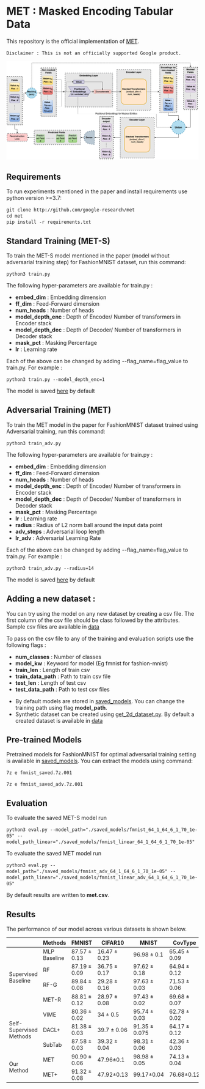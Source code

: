 # MET : Masked Encoding Tabular Data

This repository is the official implementation of [MET](https://arxiv.org/abs/2206.08564).

```
Disclaimer : This is not an officially supported Google product.
```

![Architecture](./MET.png)
## Requirements

To run experiments mentioned in the paper and install requirements use python version >=3.7:

```setup
git clone http://github.com/google-research/met
cd met
pip install -r requirements.txt
```

## Standard Training (MET-S)

To train the MET-S model mentioned in the paper (model without adversarial training step) for FashionMNIST dataset, run this command:

```train
python3 train.py
```

The following hyper-parameters are available for train.py :
+ **embed_dim** : Embedding dimension
+ **ff_dim** : Feed-Forward dimension
+ **num_heads** : Number of heads
+ **model_depth_enc** : Depth of Encoder/ Number of transformers in Encoder stack
+ **model_depth_dec** : Depth of Decoder/ Number of transformers in Decoder stack
+ **mask_pct** : Masking Percentage
+ **lr** : Learning rate

Each of the above can be changed by adding --flag_name=flag_value to train.py. For example :
```
python3 train.py --model_depth_enc=1
```

The model is saved [here](./saved_models/) by default

## Adversarial Training (MET)

To train the MET model in the paper for FashionMNIST dataset trained using Adversarial training, run this command:
```train
python3 train_adv.py
```

The following hyper-parameters are available for train.py :
+ **embed_dim** : Embedding dimension
+ **ff_dim** : Feed-Forward dimension
+ **num_heads** : Number of heads
+ **model_depth_enc** : Depth of Encoder/ Number of transformers in Encoder stack
+ **model_depth_dec** : Depth of Decoder/ Number of transformers in Decoder stack
+ **mask_pct** : Masking Percentage
+ **lr** : Learning rate
+ **radius** : Radius of L2 norm ball around the input data point
+ **adv_steps** : Adversarial loop length
+ **lr_adv** : Adversarial Learning Rate

Each of the above can be changed by adding --flag_name=flag_value to train.py. For example :
```
python3 train_adv.py --radius=14
```

The model is saved [here](./saved_models/) by default

## Adding a new dataset :

You can try using the model on any new dataset by creating a csv file. The first column of the csv file should be class followed by the attributes. Sample csv files are available in [data](./data/)

To pass on the csv file to any of the training and evaluation scripts use the following flags :
+ **num_classes** : Number of classes
+ **model_kw** : Keyword for model (Eg fmnist for fashion-mnist)
+ **train_len** : Length of train csv
+ **train_data_path** : Path to train csv file
+ **test_len** : Length of test csv
+ **test_data_path** : Path to test csv files

- By default models are stored in [saved_models](./saved_models/). You can change the training path using flag **model_path**.
- Synthetic dataset can be created using [get_2d_dataset.py](./data/get_2d_data.py). By default a created dataset is available in [data](./data/2d_train.csv)

## Pre-trained Models

Pretrained models for FashionMNIST for optimal adversarial training setting is available in [saved_models](./saved_models/). You can extract the models using command:
```7z
7z e fmnist_saved.7z.001
```
```
7z e fmnist_saved_adv.7z.001
```

## Evaluation

To evaluate the saved MET-S model run
```eval
python3 eval.py --model_path="./saved_models/fmnist_64_1_64_6_1_70_1e-05" --model_path_linear="./saved_models/fmnist_linear_64_1_64_6_1_70_1e-05"
```

To evaluate the saved MET model run
```
python3 eval.py --model_path="./saved_models/fmnist_adv_64_1_64_6_1_70_1e-05" --model_path_linear="./saved_models/fmnist_linear_adv_64_1_64_6_1_70_1e-05"
```

By default results are written to **met.csv**.

## Results

The performance of our model across various datasets is shown below.

<table>
<thead>
  <tr>
    <th></th>
    <th>Methods</th>
    <th>FMNIST</th>
    <th>CIFAR10</th>
    <th>MNIST</th>
    <th>CovType</th>
    <th>Income</th>
  </tr>
</thead>
<tbody>
  <tr>
    <td rowspan="4">Supervised Baseline</td>
    <td>MLP Baseline</td>
    <td>87.57 &pm; 0.13</td>
    <td>16.47 &pm; 0.23</td>
    <td>96.98 &pm; 0.1</td>
    <td>65.45 &pm; 0.09</td>
    <td>84.35 &pm; 0.11</td>
  </tr>
  <tr>
    <td>RF</td>
    <td>87.19 &pm; 0.09</td>
    <td>36.75 &pm; 0.17</td>
    <td>97.62 &pm; 0.18</td>
    <td>64.94 &pm; 0.12</td>
    <td>84.6 &pm; 0.2</td>
  </tr>
  <tr>
    <td>RF-G</td>
    <td>89.84 &pm; 0.08</td>
    <td>29.28 &pm; 0.16</td>
    <td>97.63 &pm; 0.03</td>
    <td>71.53 &pm; 0.06</td>
    <td>85.57 &pm; 0.13</td>
  </tr>
  <tr>
    <td>MET-R</td>
    <td>88.81 &pm; 0.12</td>
    <td>28.97 &pm; 0.08</td>
    <td>97.43 &pm; 0.02</td>
    <td>69.68 &pm; 0.07</td>
    <td>75.50 &pm; 0.04</td>
  </tr>
  <tr>
    <td rowspan="3">Self-Supervised Methods</td>
    <td>VIME</td>
    <td>80.36 &pm; 0.02</td>
    <td>34 &pm; 0.5</td>
    <td>95.74 &pm; 0.03</td>
    <td>62.78 &pm; 0.02</td>
    <td>85.99 &pm; 0.04</td>
  </tr>
  <tr>
    <td>DACL+</td>
    <td>81.38 &pm; 0.03</td>
    <td>39.7 &pm; 0.06</td>
    <td>91.35 &pm; 0.075</td>
    <td>64.17 &pm; 0.12</td>
    <td>84.46 &pm; 0.03</td>
  </tr>
  <tr>
    <td>SubTab</td>
    <td>87.58 &pm; 0.03</td>
    <td>39.32 &pm; 0.04</td>
    <td>98.31 &pm; 0.06</td>
    <td>42.36 &pm; 0.03</td>
    <td>84.41 &pm; 0.06</td>
  </tr>
  <tr>
    <td rowspan="2">Our Method</td>
    <td>MET</td>
    <td>90.90 &pm; 0.06</td>
    <td>47.96&pm;0.1</td>
    <td>98.98 &pm; 0.05</td>
    <td>74.13 &pm; 0.04</td>
    <td>86.17&pm;0.08</td>
  </tr>
  <tr>
    <td>MET+</td>
    <td>91.32 &pm; 0.08</td>
    <td>47.92&pm;0.13</td>
    <td>99.17&pm;0.04</td>
    <td>76.68&pm;0.12</td>
    <td>86.21 &pm; 0.05</td>
  </tr>
</tbody>
</table>
